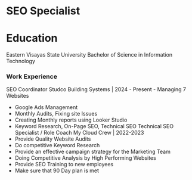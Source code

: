 # SEO Specialist

# Education
Eastern Visayas State University
Bachelor of Science in Information Technology
### Work Experience
SEO Coordinator
Studco Building Systems | 2024 - Present                                                                                                                                      - Managing 7 Websites
 - Google Ads Management
 - Monthly Audits, Fixing site Issues
 - Creating Monthly reports using Looker Studio
 - Keyword Research, On-Page SEO, Technical SEO
Technical SEO Specialist / Role Coach
My Cloud Crew | 2022-2023
 - Provide Quality Website Audits
 - Do competitive Keyword Research
 - Provide an effective campaign strategy for the Marketing Team
 - Doing Competitive Analysis by High Performing Websites
 - Provide SEO Training to new employees 
 - Make sure that 90 Day plan is met
